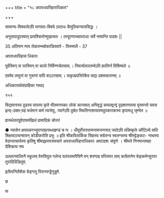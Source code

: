 +++
title = "१८ अपराधपरिहाराधिकार"

+++



सामान्य-विषयत्वेऽपि भागवत-विषये ऽपराधः कैमुतिकन्यायसिद्धः । 

अनुतापादुपरमात् प्रायश्चित्तोन्मुखत्वतः । तत्पूरणाच्चापराधाः सर्वे नश्यन्ति पादशः || 

35 अलियन म्पय लेन्नारम्भबोकाडियवारे - तिरुमालै - 37 

अपराधपरिहास धिकारः 

पूर्वस्मिन् वा परस्मिन् वा कल्पे निर्विण्णचेतसाम् । निवर्त्यतारतम्येऽपि प्रपत्तिर्न विशिष्यते ॥ 

एवमेव लघूनां वा गुरूणां वापि वाऽऽगसाम् । सकृत्प्रपत्तिरेकैव सद्यः प्रशमकारणम् ॥ 

अधिकारार्थसंग्राहिका गाथा) 

१५१ 

विद्यमानस्य दृढस्य पापस्य कृते भीतमनस्काः लोकं कान्तवत् अभिवृद्धं कमलद्वन्द्वं दृढशरणतया वृतवन्तो यवस इत्य्-उक्त-्यहं वर्धमानं कर्म त्यजेयुः, त्यागेऽपि दुर्बल स्थितिनाशायास्मदुपकारकस्य कृपामधु जृम्भेत ॥ 

प्रारब्धेतरपूर्वपापमखिलं प्रामादिकं चोत्तरं 

● न्यासेन क्षपयन्ननभ्युपगतप्रारब्धखण्डं च नः । धीपूर्वोत्तरपाप्मनामजननात् जातेऽपि तन्निष्कृतेः कौटिल्ये सति शिक्षयाऽप्यनवयन् कोडीकरोति प्रभुः ॥ इति श्रीकवितार्किक सिंहस्य सर्वतन्त्र स्वतन्त्रस्य श्रीमद्वेङ्कट- नाथस्य वेदान्ताचार्यस्य कृतिषु श्रीमद्रहस्यत्रयसारे अपराधपरिहाराधिकारः अष्टादशः संपूर्णः । श्रीमते निगमान्तमहा देशिकाय नमः 

उलतानवल्विनै स्कुलम् वेरुवियुल गलेन्द वलंरतामरैयिणै वन् शरणाह वरित्तवर ताम् कलैतानेन बेङ्कर्मन्सुरपर तुरादिदिडिलुम् 

इलैतानिलैशेक बेङ्गलू पिरानरुड्डेनुडुमे. 

छ 

फ 
